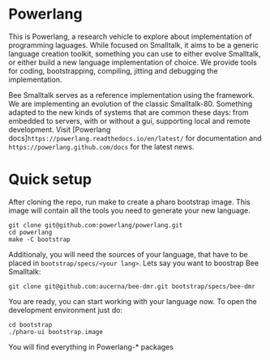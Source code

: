 # Powerlang

This is Powerlang, a research vehicle to explore about implementation of programming
laguages. While focused on Smalltalk, it aims to be a generic language creation
toolkit, something you can use to either evolve Smalltalk, or either build
a new language implementation of choice.
We provide tools for coding, bootstrapping, compiling, jitting and debugging the
implementation.

Bee Smalltalk serves as a reference implementation using the framework.
We are implementing an evolution of the classic Smalltalk-80. Something
adapted to the new kinds of systems that are common these days: from
embedded to servers, with or without a gui, supporting local and remote development.
Visit [Powerlang docs]`https://powerlang.readthedocs.io/en/latest/`
for documentation and `https://powerlang.github.com/docs` for the latest news.

# Quick setup

After cloning the repo, run make to create a pharo bootstrap image. This image
will contain all the tools you need to generate your new language. 

```
git clone git@github.com:powerlang/powerlang.git
cd powerlang
make -C bootstrap
```

Additionaly, you will need the sources of your language, that have to be placed
in `bootstrap/specs/<your lang>`. Lets say you want to boostrap Bee Smalltalk:

```
git clone git@github.com:aucerna/bee-dmr.git bootstrap/specs/bee-dmr
```

You are ready, you can start working with your language now. To open the
development environment just do:

```
cd bootstrap
./pharo-ui bootstrap.image
```

You will find everything in Powerlang-* packages

